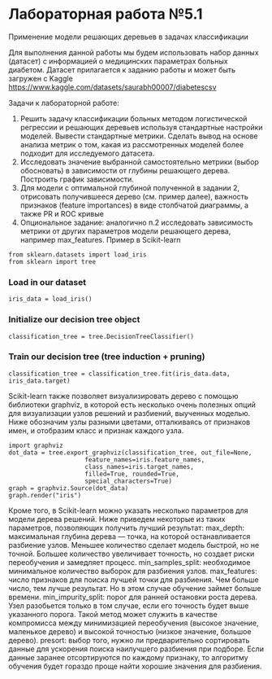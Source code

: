 # Лабораторная работа №5.1
Применение модели решающих деревьев в задачах классификации

Для выполнения данной работы мы будем использовать набор данных (датасет) с информацией о медицинских параметрах больных диабетом.  Датасет прилагается к заданию работы и может быть загружен с Kaggle https://www.kaggle.com/datasets/saurabh00007/diabetescsv

Задачи к лабораторной работе:
1.	Решить задачу классификации  больных методом логистической регрессии и решающих деревьев используя стандартные настройки моделей. Вывести стандартные метрики. Сделать вывод на основе анализа метрик о том, какая из рассмотренных моделей более подходит для исследуемого датасета.
2.	Исследовать значение выбранной самостоятельно метрики (выбор обосновать) в зависимости от глубины решающего дерева. Построить график зависимости.
3.	Для  модели с оптимальной глубиной полученной в задании 2, отрисовать  получившееся дерево (см. пример далее), важность признаков (feature importances) в виде столбчатой диаграммы, а также PR и ROC кривые
4.	Опциональное задание: аналогично п.2 исследовать зависимость метрики от других параметров модели решающего дерева, например max_features.
Пример в Scikit-learn
```
from sklearn.datasets import load_iris
from sklearn import tree
```
### Load in our dataset
```
iris_data = load_iris()
``` 
### Initialize our decision tree object
```
classification_tree = tree.DecisionTreeClassifier()
```
### Train our decision tree (tree induction + pruning)
```
classification_tree = classification_tree.fit(iris_data.data, iris_data.target)
```

Scikit-learn также позволяет визуализировать дерево с помощью библиотеки graphviz, в которой есть несколько очень полезных опций для визуализации узлов решений и разбиений, выученных моделью. Ниже обозначим узлы разными цветами, отталкиваясь от признаков имен, и отобразим класс и признак каждого узла.
```
import graphviz 
dot_data = tree.export_graphviz(classification_tree, out_file=None, 
                     feature_names=iris.feature_names,  
                     class_names=iris.target_names,  
                     filled=True, rounded=True,  
                     special_characters=True)  
graph = graphviz.Source(dot_data)  
graph.render("iris")
```

 
Кроме того, в Scikit-learn можно указать несколько параметров для модели дерева решений. Ниже приведем некоторые из таких параметров, позволяющих получить лучший результат:
max_depth: максимальная глубина дерева — точка, на которой останавливается разбиение узлов. Меньшее количество сделает модель быстрой, но не точной. Большее количество увеличивает точность, но создает риски переобучения и замедляет процесс.
min_samples_split: необходимое минимальное количество выборок для разбиения узлов. 
max_features: число признаков для поиска лучшей точки для разбиения. Чем больше число, тем лучше результат. Но в этом случае обучение займет больше времени.
min_impurity_split: порог для ранней остановки роста дерева. Узел разобьется только в том случае, если его точность будет выше указанного порога. Такой метод может служить в качестве компромисса между минимизацией переобучения (высокое значение, маленькое дерево) и высокой точностью (низкое значение, большое дерево).
presort: выбор того, нужно ли предварительно сортировать данные для ускорения поиска наилучшего разбиения при подборе. Если данные заранее отсортируются по каждому признаку, то алгоритму обучения будет гораздо проще найти хорошие значения для разбиения.
